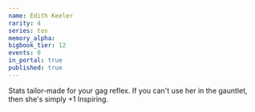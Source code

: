 ```yaml
---
name: Edith Keeler
rarity: 4
series: tos
memory_alpha:
bigbook_tier: 12
events: 0
in_portal: true
published: true
---
```


Stats tailor-made for your gag reflex. If you can't use her in the gauntlet, then she's simply +1 Inspiring.
